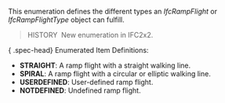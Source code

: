 ﻿This enumeration defines the different types an _IfcRampFlight_ or _IfcRampFlightType_ object can fulfill.

> HISTORY&nbsp; New enumeration in IFC2x2.

{ .spec-head}
Enumerated Item Definitions:

* **STRAIGHT**: A ramp flight with a straight walking line. 
* **SPIRAL**: A ramp flight with a circular or elliptic walking line.
* **USERDEFINED**: User-defined ramp flight.
* **NOTDEFINED**: Undefined ramp flight.
